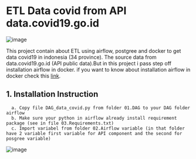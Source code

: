 # **ETL Data covid from API data.covid19.go.id**

![image](https://user-images.githubusercontent.com/55681442/133692288-3e0001e1-98ff-450c-8148-e90d0cd75cbe.png)

This project contain about ETL using airflow, postgree and docker to get data covid19 in indonesia (34 province). The source data from data.covid19.go.id (API public data).But in this project i pass step off installation airflow in docker. if you want to know about installation airflow in docker check this [link](https://youtu.be/J6azvFhndLg).

## 1. Installation Instruction 

      a. Copy file DAG_data_covid.py from folder 01.DAG to your DAG folder airflow
      b. Make sure your python in airflow already install requirement package (see in file 03.Requirements.txt)
      c. Import variabel from folder 02.Airflow variable (in that folder have 2 variable first variable for API component and the second for posgree variable)
![image](https://user-images.githubusercontent.com/55681442/133917842-8b6d1783-bcbb-483e-95bc-f0e80e985132.png)


